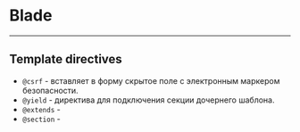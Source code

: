 # Blade
***
## Template directives
- `@csrf` - вставляет в форму скрытое поле с электронным маркером безопасности.
- `@yield` - директива для подключения секции дочернего шаблона.
- `@extends` - 
- `@section` - 